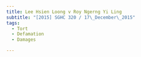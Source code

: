 ```yaml
---
title: Lee Hsien Loong v Roy Ngerng Yi Ling 
subtitle: "[2015] SGHC 320 / 17\_December\_2015"
tags:
  - Tort
  - Defamation
  - Damages

---
```


